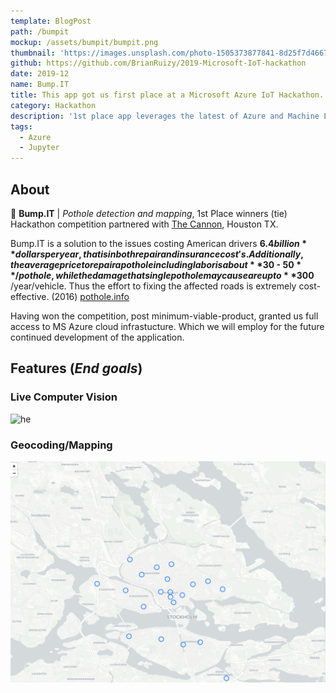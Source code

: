 ```yaml
---
template: BlogPost
path: /bumpit
mockup: /assets/bumpit/bumpit.png
thumbnail: 'https://images.unsplash.com/photo-1505373877841-8d25f7d46678?ixid=MXwxMjA3fDB8MHxwaG90by1wYWdlfHx8fGVufDB8fHw%3D&ixlib=rb-1.2.1&auto=format&fit=crop&w=1600&q=80'
github: https://github.com/BrianRuizy/2019-Microsoft-IoT-hackathon
date: 2019-12
name: Bump.IT
title: This app got us first place at a Microsoft Azure IoT Hackathon.
category: Hackathon
description: '1st place app leverages the latest of Azure and Machine Learning to aid a $6.4B dollar issue of road potholes'
tags:
  - Azure
  - Jupyter
---
```

## About

🥇 **Bump.IT** | *Pothole detection and mapping*,  1st Place winners (tie)<br/>
Hackathon competition partnered with [The Cannon](https://thecannon.com/), Houston TX.

Bump.IT is a solution to the issues costing American drivers **$6.4 billion** dollars per year, that is in both repair and insurance cost's. Additionally, the average price to repair a pothole including labor is about **$30 - $50** / pothole, while the damage that single pothole may cause are up to **$300** /year/vehicle. Thus the effort to fixing the affected roads is extremely cost-effective.
(2016) [pothole.info](https://www.pothole.info/2016/05/so-many-potholes-so-much-cost/) 

Having won the competition, post minimum-viable-product, granted us full access to MS Azure cloud infrastucture. Which we will employ for the future continued development of the application.

## Features (*End goals*)

### Live Computer Vision

![he](https://raw.githubusercontent.com/BrianRuizy/2019-Microsoft-IoT-hackathon/master/img/pothole-computervision.gif)

### Geocoding/Mapping

![hehe](https://raw.githubusercontent.com/BrianRuizy/2019-Microsoft-IoT-hackathon/master/img/geocoding.png)

